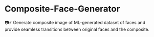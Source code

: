 # Composite-Face-Generator
📷⚡ Generate composite image of ML-generated dataset of faces and provide seamless transitions between original faces and the composite.
